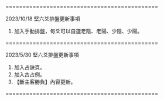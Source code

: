=============================================

2023/10/18 堅六爻排盤更新事項

1. 加入手動排盤，每爻可以自選老陰、老陽、少陰、少陽。

=============================================

2023/5/30 堅六爻排盤更新事項

1. 加入占訣頁。
2. 加入古占例。
3. 【斷主客勝負】內容更新。

=============================================

